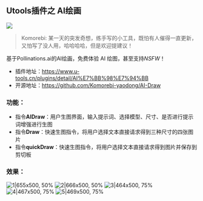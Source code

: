 ## Utools插件之 AI绘画

![](https://Komorebi-yaodong.github.io/picx-images-hosting/2025-05/250505190146804_1746442906860.png)

> Komorebi: 某一天的突发奇想，练手写的小工具，既怕有人催得一直更新，又怕写了没人用，哈哈哈哈，但是欢迎提建议！

基于Pollinations.ai的AI绘画，免费体验 AI 绘图，甚至支持*NSFW*！

* 插件地址：https://www.u-tools.cn/plugins/detail/AI%E7%BB%98%E7%94%BB
* 开源地址：https://github.com/Komorebi-yaodong/AI-Draw



### 功能：
- 指令**AIDraw**：用户生图界面，输入提示词、选择模型、尺寸、是否进行提示词增强进行生图
- 指令**Draw**：快速生图指令，将用户选择文本直接请求得到三种尺寸的四张图片
- 指令**quickDraw**：快速生图指令，将用户选择文本直接请求得到图片并保存到剪切板


### 效果：
![1|655x500, 50%](https://Komorebi-yaodong.github.io/picx-images-hosting/2025-05/1_1746441996915.png)
![2|666x500, 50%](https://Komorebi-yaodong.github.io/picx-images-hosting/2025-05/2_1746441999449.png)
![3|464x500, 75%](https://Komorebi-yaodong.github.io/picx-images-hosting/2025-05/3_1746442001070.png)
![4|467x500, 75%](https://Komorebi-yaodong.github.io/picx-images-hosting/2025-05/4_1746442002379.png)
![5|469x500, 75%](https://Komorebi-yaodong.github.io/picx-images-hosting/2025-05/5_1746442004499.png)